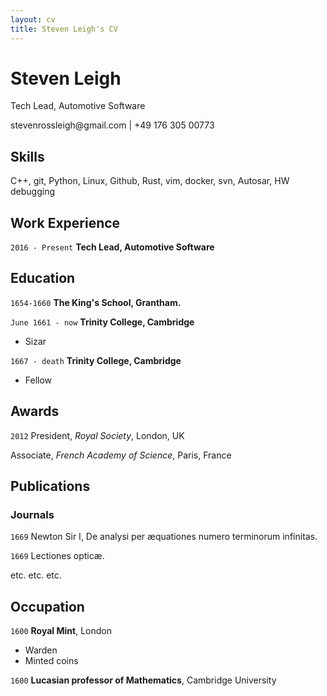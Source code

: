 ```yaml
---
layout: cv
title: Steven Leigh's CV
---
```

# Steven Leigh
Tech Lead, Automotive Software

<div>
stevenrossleigh@gmail.com | +49 176 305 00773
</div>


## Skills

C++, git, Python, Linux, Github, Rust, vim, docker, svn, Autosar, HW debugging

## Work Experience
`2016 - Present`
__Tech Lead, Automotive Software__



## Education

`1654-1660`
__The King's School, Grantham.__

`June 1661 - now`
__Trinity College, Cambridge__

- Sizar

`1667 - death`
__Trinity College, Cambridge__

- Fellow



## Awards

`2012`
President, *Royal Society*, London, UK

Associate, *French Academy of Science*, Paris, France



## Publications

<!-- A list is also available [online](http://scholar.google.co.uk/citations?user=LTOTl0YAAAAJ) -->

### Journals

`1669`
Newton Sir I, De analysi per æquationes numero terminorum infinitas. 

`1669`
Lectiones opticæ.

etc. etc. etc.



## Occupation

`1600`
__Royal Mint__, London

- Warden
- Minted coins

`1600`
__Lucasian professor of Mathematics__, Cambridge University



<!-- ### Footer

Last updated: May 2013 -->


